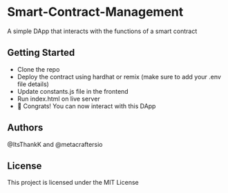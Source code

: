 # Smart-Contract-Management

A simple DApp that interacts with the functions of a smart contract

## Getting Started
- Clone the repo
- Deploy the contract using hardhat or remix (make sure to add your .env file details)
- Update constants.js file in the frontend
- Run index.html on live server
- 🎉 Congrats! You can now interact with this DApp
  
## Authors
@ItsThankK and @metacraftersio

## License
This project is licensed under the MIT License
